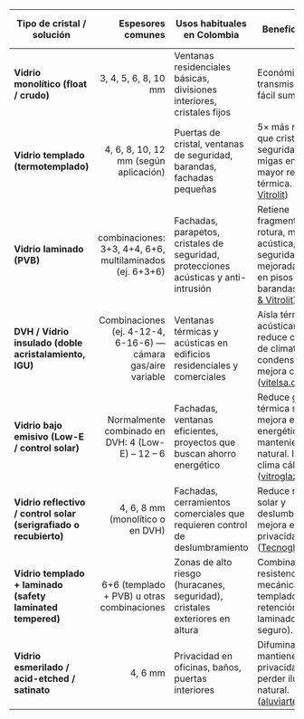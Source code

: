 | **Tipo de cristal / solución**                                     |                                         **Espesores comunes** | **Usos habituales en Colombia**                                                    | **Beneficios clave**                                                                                                                 | **Notas / proveedores típicos (Colombia)**                                                             |
| ----------------------------------------------------------------- | ------------------------------------------------------------: | ---------------------------------------------------------------------------------- | ------------------------------------------------------------------------------------------------------------------------------------ | ------------------------------------------------------------------------------------------------------ |
| **Vidrio monolítico (float / crudo)**                             |                                          3, 4, 5, 6, 8, 10 mm | Ventanas residenciales básicas, divisiones interiores, cristales fijos               | Económico, buena transmisión de luz, fácil suministro                                                                                | Disponible en aserraderos y transformadores locales; base para laminado/templado. ([aluviarte.com][1]) |
| **Vidrio templado (termotemplado)**                               |                         4, 6, 8, 10, 12 mm (según aplicación) | Puertas de cristal, ventanas de seguridad, barandas, fachadas pequeñas              | 5× más resistente que cristal normal; seguridad (se hace migas en rotura); mayor resistencia térmica. ([Vidrios & Vitrolit][2])       |                                                                                                        |
| **Vidrio laminado (PVB)**                                         |      combinaciones: 3+3, 4+4, 6+6, multilaminados (ej. 6+3+6) | Fachadas, parapetos, cristales de seguridad, protecciones acústicas y anti-intrusión | Retiene fragmentos ante rotura, mejora acústica, seguridad mejorada; usado en pisos y barandas. ([Vidrios & Vitrolit][3])            |                                                                                                        |
| **DVH / Vidrio insulado (doble acristalamiento, IGU)**            | Combinaciones (ej. 4-12-4, 6-16-6) — cámara gas/aire variable | Ventanas térmicas y acústicas en edificios residenciales y comerciales             | Aísla térmica y acústicamente; reduce consumo de climatización y condensación; mejora confort. ([vitelsa.com.co][4])                 |                                                                                                        |
| **Vidrio bajo emisivo (Low-E / control solar)**                   |              Normalmente combinado en DVH: 4 (Low-E) – 12 – 6 | Fachadas, ventanas eficientes, proyectos que buscan ahorro energético              | Reduce ganancia térmica solar, mejora eficiencia energética manteniendo luz natural. Ideal en clima cálido. ([vitroglazings.com][5]) |                                                                                                        |
| **Vidrio reflectivo / control solar (serigrafiado o recubierto)** |                              4, 6, 8 mm (monolítico o en DVH) | Fachadas, cerramientos comerciales que requieren control de deslumbramiento        | Reduce radiación solar y deslumbramiento; mejora estética y privacidad. ([Tecnoglass][6])                                            |                                                                                                        |
| **Vidrio templado + laminado (safety laminated tempered)**        |                    6+6 (templado + PVB) u otras combinaciones | Zonas de alto riesgo (huracanes, seguridad), cristales exteriores en altura          | Combina resistencia mecánica del templado con retención del laminado (muy seguro). ([Canovas][7])                                    |                                                                                                        |
| **Vidrio esmerilado / acid-etched / satinato**                    |                                                       4, 6 mm | Privacidad en oficinas, baños, puertas interiores                                  | Difumina la luz, mantiene privacidad sin perder iluminación natural. ([aluviarte.com][1])                                            |                                                                                                        |

[1]: https://www.aluviarte.com/tipos-de-cristal-aluviarte.html?utm_source=chatgpt.com "Tipos de cristales Aluviarte Boogota Colombia"
[2]: https://vitrolit.com/productos/cristal-templado-incoloro/?utm_source=chatgpt.com "Vidrio Templado Incoloro en Bogota"
[3]: https://vitrolit.com/productos/cristal-laminado/?utm_source=chatgpt.com "Vidrio Laminado"
[4]: https://vitelsa.com.co/insulado-dvh/?utm_source=chatgpt.com "Vidrio Insulado DVH"
[5]: https://www.vitroglazings.com/es/productos/cristal-de-baja-emisividad-low-e/?utm_source=chatgpt.com "Vidrios de Baja Emisividad (low-e) y Control Solar"
[6]: https://www.tecnoglass.com/es/productos/cristal-insulado/tamanos/?utm_source=chatgpt.com "Tamaños"
[7]: https://canovas.pe/wp-content/uploads/2021/06/FICHA-TECNICA-VIDRIO-LAMINADO.pdf?utm_source=chatgpt.com "FICHA TECNICA VIDRIO LAMINADO"
